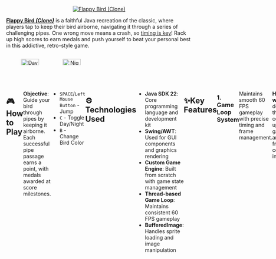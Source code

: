 
<p align="center">
  <a href="https://youtu.be/I741sSjlwh0?si=DiBZN-41UxAiezoA" target="_blank" rel="noreferrer"><img src="https://i.imgur.com/iJnsQco.png" alt="Flappy Bird (Clone)"></a>
</p>


**[Flappy Bird _(Clone)_](https://youtu.be/I741sSjlwh0?si=DiBZN-41UxAiezoA)** is a faithful Java recreation of the classic, where players tap to keep their bird airborne, navigating it through a series of challenging pipes. One wrong move means a crash, so <u>timing is key</u>! Rack up high scores to earn medals and push yourself to beat your personal best in this addictive, retro-style game.

<div style="width: 100%; display: flex; justify-content: space-between;">
  
  <div style="width: 48%; text-align: center;">
    <p align="center">
      <img src="https://i.imgur.com/3l2189u.gif" alt="Daytime Menu" width="45%">
      <img src="https://i.imgur.com/w2xREia.gif" alt="Nighttime Menu" width="45%">
    </p>
  </div>
</div>

<div style="width: 100%; display: flex; justify-content: space-between;">

## 🎮 How to Play  
  
**Objective**: Guide your bird through pipes by keeping it airborne. Each successful pipe passage earns a point, with medals awarded at score milestones.
  
- `SPACE`/`Left Mouse Button` - Jump
- `C` - Toggle Day/Night
- `B` - Change Bird Color
&nbsp;

## ⚙️ Technologies Used
- **Java SDK 22**: Core programming language and development kit  
- **Swing/AWT**: Used for GUI components and graphics rendering  
- **Custom Game Engine**: Built from scratch with game state management  
- **Thread-based Game Loop**: Maintains consistent 60 FPS gameplay  
- **BufferedImage**: Handles sprite loading and image manipulation 

## ✨Key Features 

### 1. Game Loop System

Maintains smooth 60 FPS gameplay with precise timing and frame management.  
&nbsp;

**How it works**: A dedicated thread continuously updates game state and renders frames at consistent intervals.

```java
@Override  
public void run() {  
  double timePerFrame = 1000000000.0 / 60;  
  long lastFrame = System.nanoTime();  
  long now;  
  
  while(true) {  
	  now = System.nanoTime();  
	  if(now - lastFrame >= timePerFrame) {  
		  update();  
		  repaint();  
		  lastFrame = now;  
	  } 
    }
 }
 ```

### 2. Smooth Graphics Rendering

Double-buffered rendering system prevents screen tearing and ensures fluid animation.  
&nbsp;

**How it works**: Draws game elements to an off-screen buffer before displaying them on screen.

```java
@Override  
protected void paintComponent(Graphics g) {  
 if(scene == null) {  
	 scene = createImage(GAME_WIDTH, GAME_HEIGHT);  
	 pen = scene.getGraphics();  
 }  
 pen.clearRect(0, 0, GAME_WIDTH, GAME_HEIGHT);  
 if(getCurrentState() != null) getCurrentState().draw(pen);  
 g.drawImage(scene, 0, 0, this);  
}
 ```

### 3. Precise Collision Detection

Accurate hitbox-based collision system for interactions between bird and obstacles.  
&nbsp;

**How it works**: Uses rectangle-based hitboxes with precise overlap detection.

```java
public boolean overlaps(Hitbox hb) {  
  return (x <= hb.x + hb.width)  &&  
         (x + width >= hb.x)     &&  
         (y <= hb.y + hb.height) &&  
         (y + height >= hb.y);  
}
 ```

### 4. Realistic Physics System

Smooth gravity-based movement with responsive jump mechanics.  
&nbsp;

**How it works**: Implements physics calculations for bird movement with configurable parameters.

```java
public void move() {  
  if(dead)return;  
  vy += GRAVITY;  
  y += vy;  
  y = Math.max(y, 0);  
  // ...death logic...
}
 ```

### 5. Dynamic Bird Colors

Randomized bird colors with smooth animation system.  
&nbsp;

**How it works**: Randomly selects between yellow, red, or blue bird sprites with fluid wing animations every round!

```java
private String getBirdColor() {  
  switch (ThreadLocalRandom.current().nextInt(3) + 1) {  
  default -> { return "yellow"; }  
  case 2 -> { return "red"; }  
  case 3 -> { return "blue"; }  
  }
}
 ```

  <div style="width: 48%; text-align: center;">
    <p align="center">
      <img src="https://i.imgur.com/qXD27ac.png" alt="Different Bird Colors" width="85%">
    </p>
  </div>
  
 ### 6. Medal System

Tiered achievement system that rewards player skill. Awarded on scores of 10+, 20+, 30+, and 40+ points, respectively.  
&nbsp;

**How it works**: Awards increasingly valuable medals based on score thresholds, with visual feedback.

```java
public enum Medal {  
  
 BRONZE, SILVER, GOLD, PLATINUM;  
  
 private final int minimumScore;  
  
 Medal() {    
  minimumScore = (ordinal() + 1) * 10;  
 }  

public static Medal getMedal(int score) {  
 Medal medal = null;  
 for(Medal m : values()) {  
  if(score >= m.getMinimumScore())  
	  medal = m;  
 }  
 return medal;  
}  
 ```

  <div style="width: 48%; text-align: center;">
    <p align="center">
      <img src="https://i.imgur.com/fTSeljf.png" alt="Score Medal Types" width="85%">
    </p>
    
<br><Br>
## ⚠️ Disclaimer
<p>Graphical and auditory assets used in this clone are owned by DOTGEARS (.GEARS) Studios © 2011 - 2024.<br>This project is created for <b>educational and entertainment purposes only</b> & has no affiliation with the original game.</p>


